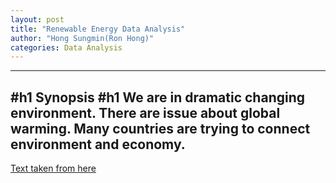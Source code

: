 ```yaml
---
layout: post
title: "Renewable Energy Data Analysis"
author: "Hong Sungmin(Ron Hong)"
categories: Data Analysis
---
```


---
#h1 Synopsis #h1
We are in dramatic changing environment.
There are issue about global warming.
Many countries are trying to connect environment and economy.
---
[Text taken from here](http://sherlock-holm.es/stories/html/card.html)

[^1]: This is some text for a footnote.
[^2]: Maecenas faucibus mollis interdum. Morbi leo risus, porta ac consectetur ac, vestibulum at eros. Duis mollis, est non commodo luctus, nisi erat porttitor ligula, eget lacinia odio sem nec elit. Integer posuere erat a ante venenatis dapibus posuere velit aliquet. Donec ullamcorper nulla non metus auctor fringilla.
